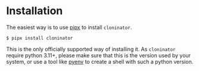 # Installation

The easiest way is to use [pipx] to install `cloninator`.

``` console
$ pipx install cloninator
```

This is the only officially supported way of installing it.
As `cloninator` require python 3.11+, please make sure that
this is the version used by your system, or use a tool like
[pyenv] to create a shell with such a python version.


[pipx]: https://pypa.github.io/pipx/
[pyenv]: https://github.com/pyenv/pyenv
